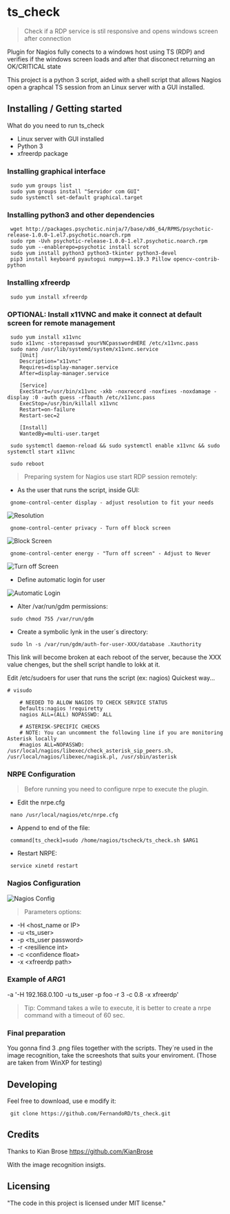 # ts_check

> Check if a RDP service is stil responsive and opens windows screen after connection

 Plugin for Nagios fully conects to a windows host using TS (RDP) and verifies if the windows screen loads and after that disconect returning an OK/CRITICAL state

This project is a python 3 script, aided with a shell script that allows Nagios open a graphcal TS session from an Linux server with a GUI installed.

## Installing / Getting started

What do you need to run ts_check

* Linux server with GUI installed
* Python 3
* xfreerdp package

### Installing graphical interface

```shell
 sudo yum groups list
 sudo yum groups install "Servidor com GUI"
 sudo systemctl set-default graphical.target
```

### Installing python3 and other dependencies

```shell
 wget http://packages.psychotic.ninja/7/base/x86_64/RPMS/psychotic-release-1.0.0-1.el7.psychotic.noarch.rpm
 sudo rpm -Uvh psychotic-release-1.0.0-1.el7.psychotic.noarch.rpm
 sudo yum --enablerepo=psychotic install scrot
 sudo yum install python3 python3-tkinter python3-devel
 pip3 install keyboard pyautogui numpy==1.19.3 Pillow opencv-contrib-python
 ```

### Installing xfreerdp

```shell
 sudo yum install xfreerdp
```

### OPTIONAL: Install x11VNC and make it connect at default screen for remote management

```shell
 sudo yum install x11vnc
 sudo x11vnc -storepasswd yourVNCpasswordHERE /etc/x11vnc.pass
 sudo nano /usr/lib/systemd/system/x11vnc.service
    [Unit]
    Description="x11vnc"
    Requires=display-manager.service
    After=display-manager.service

    [Service]
    ExecStart=/usr/bin/x11vnc -xkb -noxrecord -noxfixes -noxdamage -display :0 -auth guess -rfbauth /etc/x11vnc.pass
    ExecStop=/usr/bin/killall x11vnc
    Restart=on-failure
    Restart-sec=2

    [Install]
    WantedBy=multi-user.target

 sudo systemctl daemon-reload && sudo systemctl enable x11vnc && sudo systemctl start x11vnc

 sudo reboot
```

> Preparing system for Nagios use start RDP session remotely:

* As the user that runs the script, inside GUI:

```shell
 gnome-control-center display - adjust resolution to fit your needs
```

![Resolution](https://github.com/FernandoRD/ts_check/blob/main/images/picture1.png)

```shell
 gnome-control-center privacy - Turn off block screen
```

![Block Screen](https://github.com/FernandoRD/ts_check/blob/main/images/picture2.png)

```shell
 gnome-control-center energy - "Turn off screen" - Adjust to Never
```

![Turn off Screen](https://github.com/FernandoRD/ts_check/blob/main/images/picture4.png)

* Define automatic login for user

![Automatic Login](https://github.com/FernandoRD/ts_check/blob/main/images/picture3.png)

* Alter /var/run/gdm permissions:

```shell
 sudo chmod 755 /var/run/gdm
```

* Create a symbolic lynk in the user´s directory:

```shell
 sudo ln -s /var/run/gdm/auth-for-user-XXX/database .Xauthority
```

This link will become broken at each reboot of the server, because the XXX value chenges, but the shell script handle to lokk at it.

Edit /etc/sudoers for user that runs the script (ex: nagios)
Quickest way...

```shell
# visudo

    # NEEDED TO ALLOW NAGIOS TO CHECK SERVICE STATUS
    Defaults:nagios !requiretty
    nagios ALL=(ALL) NOPASSWD: ALL

    # ASTERISK-SPECIFIC CHECKS
    # NOTE: You can uncomment the following line if you are monitoring Asterisk locally
    #nagios ALL=NOPASSWD: /usr/local/nagios/libexec/check_asterisk_sip_peers.sh, /usr/local/nagios/libexec/nagisk.pl, /usr/sbin/asterisk
```

### NRPE Configuration

> Before running you need to configure nrpe to execute the plugin.

* Edit the nrpe.cfg

```shell
 nano /usr/local/nagios/etc/nrpe.cfg
```

* Append to end of the file:

```shell
 command[ts_check]=sudo /home/nagios/tscheck/ts_check.sh $ARG1
```

* Restart NRPE:

```shell
 service xinetd restart
```

### Nagios Configuration

![Nagios Config](https://github.com/FernandoRD/ts_check/blob/main/images/picture5.png)

> Parameters options:

* -H \<host_name or IP\>
* -u \<ts_user\>
* -p \<ts_user password\>
* -r \<resilience int\>
* -c \<confidence float\>
* -x \<xfreerdp path\>

### Example of $ARG1$

-a '-H 192.168.0.100 -u ts_user -p foo -r 3 -c 0.8 -x xfreerdp'

> Tip: Command takes a wile to execute, it is better to create a nrpe command with a timeout of 60 sec.

### Final preparation

You gonna find 3 .png files together with the scripts. They´re used in the image recognition, take the screeshots that suits your enviroment. (Those are taken from WinXP for testing)

## Developing

Feel free to download, use e modify it:

```shell
 git clone https://github.com/FernandoRD/ts_check.git
```

## Credits

Thanks to Kian Brose <https://github.com/KianBrose>

With the image recognition insigts.

## Licensing

"The code in this project is licensed under MIT license."
